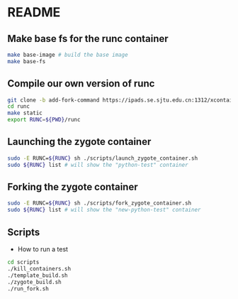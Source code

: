 # README

## Make base fs for the runc container

```bash
make base-image # build the base image
make base-fs
```

## Compile our own version of runc

```bash
git clone -b add-fork-command https://ipads.se.sjtu.edu.cn:1312/xcontainer/runc.git
cd runc
make static
export RUNC=${PWD}/runc
```

## Launching the zygote container

```bash
sudo -E RUNC=${RUNC} sh ./scripts/launch_zygote_container.sh
sudo ${RUNC} list # will show the "python-test" container
```

## Forking the zygote container

```bash
sudo -E RUNC=${RUNC} sh ./scripts/fork_zygote_container.sh
sudo ${RUNC} list # will show the "new-python-test" container
```

## Scripts
* How to run a test
``` bash
cd scripts
./kill_containers.sh
./template_build.sh
./zygote_build.sh
./run_fork.sh
```